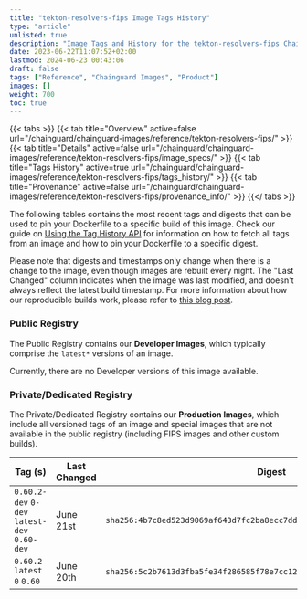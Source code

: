 ```yaml
---
title: "tekton-resolvers-fips Image Tags History"
type: "article"
unlisted: true
description: "Image Tags and History for the tekton-resolvers-fips Chainguard Image"
date: 2023-06-22T11:07:52+02:00
lastmod: 2024-06-23 00:43:06
draft: false
tags: ["Reference", "Chainguard Images", "Product"]
images: []
weight: 700
toc: true
---
```


{{< tabs >}}
{{< tab title="Overview" active=false url="/chainguard/chainguard-images/reference/tekton-resolvers-fips/" >}}
{{< tab title="Details" active=false url="/chainguard/chainguard-images/reference/tekton-resolvers-fips/image_specs/" >}}
{{< tab title="Tags History" active=true url="/chainguard/chainguard-images/reference/tekton-resolvers-fips/tags_history/" >}}
{{< tab title="Provenance" active=false url="/chainguard/chainguard-images/reference/tekton-resolvers-fips/provenance_info/" >}}
{{</ tabs >}}

The following tables contains the most recent tags and digests that can be used to pin your Dockerfile to a specific build of this image. Check our guide on [Using the Tag History API](/chainguard/chainguard-images/using-the-tag-history-api/) for information on how to fetch all tags from an image and how to pin your Dockerfile to a specific digest.

Please note that digests and timestamps only change when there is a change to the image, even though images are rebuilt every night. The "Last Changed" column indicates when the image was last modified, and doesn't always reflect the latest build timestamp. For more information about how our reproducible builds work, please refer to [this blog post](https://www.chainguard.dev/unchained/reproducing-chainguards-reproducible-image-builds).

### Public Registry
The Public Registry contains our **Developer Images**, which typically comprise the `latest*` versions of an image.

Currently, there are no Developer versions of this image available.

### Private/Dedicated Registry
The Private/Dedicated Registry contains our **Production Images**, which include all versioned tags of an image and special images that are not available in the public registry (including FIPS images and other custom builds).

| Tag (s)                                       | Last Changed | Digest                                                                    |
|-----------------------------------------------|--------------|---------------------------------------------------------------------------|
|  `0.60.2-dev` `0-dev` `latest-dev` `0.60-dev` | June 21st    | `sha256:4b7c8ed523d9069af643d7fc2ba8ecc7ddeb6215dbadd2570f9f2fdab8c10489` |
|  `0.60.2` `latest` `0` `0.60`                 | June 20th    | `sha256:5c2b7613d3fba5fe34f286585f78e7cc12abb0f90008386c9389b0a55019efa8` |


